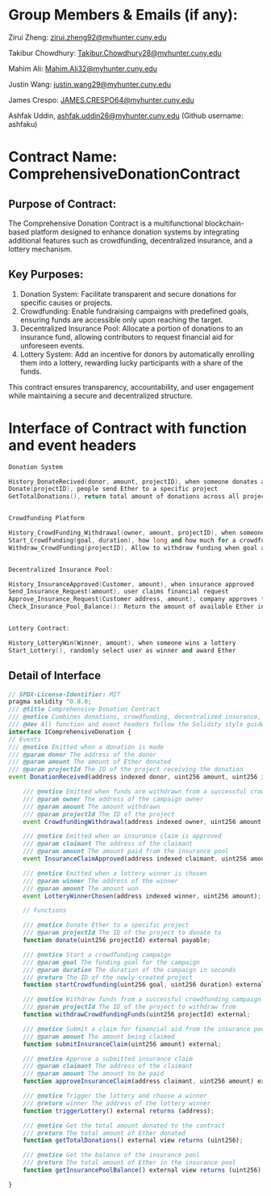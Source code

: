 # Group Members & Emails (if any):

Zirui Zheng: zirui.zheng92@myhunter.cuny.edu

Takibur Chowdhury: Takibur.Chowdhury28@myhunter.cuny.edu

Mahim Ali: Mahim.Ali32@myhunter.cuny.edu

Justin Wang: justin.wang29@myhunter.cuny.edu

James Crespo: JAMES.CRESPO64@myhunter.cuny.edu

Ashfak Uddin, ashfak.uddin26@myhunter.cuny.edu (Github username: ashfaku)

# Contract Name: ComprehensiveDonationContract

## Purpose of Contract:

The Comprehensive Donation Contract is a multifunctional blockchain-based platform designed to enhance donation systems by integrating additional features such as crowdfunding, decentralized insurance, and a lottery mechanism.

## Key Purposes:

1. Donation System: Facilitate transparent and secure donations for specific causes or projects.
2. Crowdfunding: Enable fundraising campaigns with predefined goals, ensuring funds are accessible only upon reaching the target.
3. Decentralized Insurance Pool: Allocate a portion of donations to an insurance fund, allowing contributors to request financial aid for unforeseen events.
4. Lottery System: Add an incentive for donors by automatically enrolling them into a lottery, rewarding lucky participants with a share of the funds.

This contract ensures transparency, accountability, and user engagement while maintaining a secure and decentralized structure.

# Interface of Contract with function and event headers

```cpp
Donation System

History_DonateRecived(donor, amount, projectID), when someone donates a project or event
Donate(projectID), people send Ether to a specific project
GetTotalDonations(), return total amount of donations across all projects


Crowdfunding Platform

History_CrowdFunding_Withdrawal(owner, amount, projectID), when someone withdraw funds from a successful crowdfunding campaigns
Start_Crowdfunding(goal, duration), how long and how much for a crowdfunding
Withdraw_CrowdFunding(projectID), Allow to withdraw funding when goal amount is met


Decentralized Insurance Pool:

History_InsuranceApproved(Customer, amount), when insurance approved
Send_Insurance_Request(amount), user claims financial request
Approve_Insurance_Request(Customer address, amount), company approves the request
Check_Insurance_Pool_Balance(): Return the amount of available Ether in the pool


Lottery Contract:

History_LotteryWin(Winner, amount), when someone wins a lottery
Start_Lottery(), randomly select user as winner and award Ether

```

## Detail of Interface

```js
// SPDX-License-Identifier: MIT
pragma solidity ^0.8.0;
/// @title Comprehensive Donation Contract
/// @notice Combines donations, crowdfunding, decentralized insurance, and lottery systems in a single contract
/// @dev All function and event headers follow the Solidity style guide
interface IComprehensiveDonation {
// Events
/// @notice Emitted when a donation is made
/// @param donor The address of the donor
/// @param amount The amount of Ether donated
/// @param projectId The ID of the project receiving the donation
event DonationReceived(address indexed donor, uint256 amount, uint256 indexed projectId);

    /// @notice Emitted when funds are withdrawn from a successful crowdfunding campaign
    /// @param owner The address of the campaign owner
    /// @param amount The amount withdrawn
    /// @param projectId The ID of the project
    event CrowdfundingWithdrawal(address indexed owner, uint256 amount, uint256 indexed projectId);

    /// @notice Emitted when an insurance claim is approved
    /// @param claimant The address of the claimant
    /// @param amount The amount paid from the insurance pool
    event InsuranceClaimApproved(address indexed claimant, uint256 amount);

    /// @notice Emitted when a lottery winner is chosen
    /// @param winner The address of the winner
    /// @param amount The amount won
    event LotteryWinnerChosen(address indexed winner, uint256 amount);

    // Functions

    /// @notice Donate Ether to a specific project
    /// @param projectId The ID of the project to donate to
    function donate(uint256 projectId) external payable;

    /// @notice Start a crowdfunding campaign
    /// @param goal The funding goal for the campaign
    /// @param duration The duration of the campaign in seconds
    /// @return The ID of the newly created project
    function startCrowdfunding(uint256 goal, uint256 duration) external returns (uint256);

    /// @notice Withdraw funds from a successful crowdfunding campaign
    /// @param projectId The ID of the project to withdraw from
    function withdrawCrowdfundingFunds(uint256 projectId) external;

    /// @notice Submit a claim for financial aid from the insurance pool
    /// @param amount The amount being claimed
    function submitInsuranceClaim(uint256 amount) external;

    /// @notice Approve a submitted insurance claim
    /// @param claimant The address of the claimant
    /// @param amount The amount to be paid
    function approveInsuranceClaim(address claimant, uint256 amount) external;

    /// @notice Trigger the lottery and choose a winner
    /// @return winner The address of the lottery winner
    function triggerLottery() external returns (address);

    /// @notice Get the total amount donated to the contract
    /// @return The total amount of Ether donated
    function getTotalDonations() external view returns (uint256);

    /// @notice Get the balance of the insurance pool
    /// @return The total amount of Ether in the insurance pool
    function getInsurancePoolBalance() external view returns (uint256);

}
```
